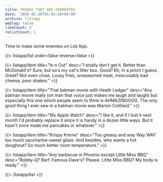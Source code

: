 ```yaml
---
title: THINGS THAT ARE OVERRATED
date: '2015-05-28T01:03:28+00:00'
archive: listapp
weblog: false
likeCount: 8
relistCount: 1
---
```


Time to make some enemies on List App.

<!--more-->

{{< listapp/list order=false reverse=false >}}

   {{< listapp/item title="In n Out"
      desc="I totally don't get it. Better than McDonald's? Sure, but so's my cat's litter box. Good? Eh, in a pinch I guess. Great? Not even close. Lousy fries, unseasoned meat, inexcusably bad cheese, poor shakes." >}}

   {{< listapp/item title="That batman movie with Heath Ledger"
      desc="Any batman movie really (oh man that voice just makes me laugh and laugh) but especially this one which people seem to think is AHMAZINGGGG. The only good thing I ever saw in a batman movie was Marion Cotillard." >}}

   {{< listapp/item title="My Apple Watch"
      desc="I like it, and if I lost it next month I'd probably replace it since it is handy in a dozen little ways. But it hasn't once made me pancakes or whatever." >}}

   {{< listapp/item title="Krispy Kreme"
      desc="Too greasy and way Way WAY too much saccharine-sweet glaze. And besides, who wants a hot doughnut? So much better room temperature." >}}

   {{< listapp/item title="Any barbecue in Phoenix except Little Miss BBQ"
      desc="Bobby-Q? Barf. Famous Dave's? Please. Little Miss BBQ? My body is ready." >}}

{{< /listapp/list >}}
